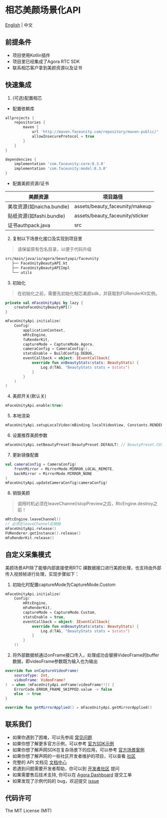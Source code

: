 # 相芯美颜场景化API

[English](README.md) | 中文

## 前提条件
- 项目使用Kotlin插件
- 项目里已经集成了Agora RTC SDK
- 联系相芯客户拿到美颜资源以及证书

## 快速集成
1. (可选)配置相芯
- 配置依赖库
```groovy
allprojects {
    repositories {
        maven {
            url 'http://maven.faceunity.com/repository/maven-public/'
            allowInsecureProtocol = true
        }
    }
}

dependencies {
    implementation 'com.faceunity:core:8.3.0'
    implementation 'com.faceunity:model:8.3.0'
}
```
- 配置美颜资源/证书

| 美颜资源                 | 项目路径                            |
|----------------------|---------------------------------|
| 美妆资源(如naicha.bundle) | assets/beauty_faceunity/makeup  |
| 贴纸资源(如fashi.bundle)  | assets/beauty_faceunity/sticker |
| 证书authpack.java      | src                             |

2. 复制以下场景化接口及实现到项目里
> 请保留原有包名目录，以便于代码升级
```xml
src/main/java/io/agora/beautyapi/faceunity
   ├── FaceUnityBeautyAPI.kt
   ├── FaceUnityBeautyAPIImpl
   └── utils
```

3. 初始化

> 在初始化之前，需要先初始化相芯美颜sdk，并获取到FURenderKit实例。

```kotlin
private val mFaceUnityApi by lazy {
    createFaceUnityBeautyAPI()
}

mFaceUnityApi.initialize(
    Config(
        applicationContext,
        mRtcEngine,
        fuRenderKit,
        captureMode = CaptureMode.Agora,
        cameraConfig = CameraConfig(),
        statsEnable = BuildConfig.DEBUG,
        eventCallback = object: IEventCallback{
            override fun onBeautyStats(stats: BeautyStats) {
                Log.d(TAG, "BeautyStats stats = $stats")
            }
        }
    )
)
```

4. 美颜开关(默认关)
```kotlin
mFaceUnityApi.enable(true)
```

5. 本地渲染
```kotlin
mFaceUnityApi.setupLocalVideo(mBinding.localVideoView, Constants.RENDER_MODE_FIT)
```

6. 设置推荐美颜参数
```kotlin
mFaceUnityApi.setBeautyPreset(BeautyPreset.DEFAULT) // BeautyPreset.CUSTOM：关闭推荐美颜参数
```

7. 更新镜像配置
```kotlin
val cameraConfig = CameraConfig(
    frontMirror = MirrorMode.MIRROR_LOCAL_REMOTE,
    backMirror = MirrorMode.MIRROR_NONE
)
mFaceUnityApi.updateCameraConfig(cameraConfig)
```


8. 销毁美颜

> 调用时机必须在leaveChannel/stopPreview之后，RtcEngine.destroy之前！

```kotlin
mRtcEngine.leaveChannel()
// 必须在leaveChannel后销毁
mFaceUnityApi.release()
FURenderer.getInstance().release()
mFuRenderKit.release()
```

## 自定义采集模式
美颜场景API除了能够内部直接使用RTC 祼数据接口进行美颜处理，也支持由外部传入视频帧进行处理，实现步骤如下：

1. 初始化时配置captureMode为CaptureMode.Custom
```kotlin
mFaceUnityApi.initialize(
    Config(
        mRtcEngine,
        mFuRenderKit,
        captureMode = CaptureMode.Custom,
        statsEnable = true,
        eventCallback = object: IEventCallback{
            override fun onBeautyStats(stats: BeautyStats) {
                Log.d(TAG, "BeautyStats stats = $stats")
            }
        }
    ))
```
2. 将外部数据帧通过onFrame接口传入，处理成功会替换VideoFrame的buffer数据，即videoFrame参数既为输入也为输出
```kotlin
override fun onCaptureVideoFrame(
    sourceType: Int,
    videoFrame: VideoFrame?
)  = when (mFaceUnityApi.onFrame(videoFrame!!)) {
    ErrorCode.ERROR_FRAME_SKIPPED.value -> false
    else -> true
}

override fun getMirrorApplied() = mFaceUnityApi.getMirrorApplied()
```

## 联系我们

- 如果你遇到了困难，可以先参阅 [常见问题](https://docs.agora.io/cn/faq)
- 如果你想了解更多官方示例，可以参考 [官方SDK示例](https://github.com/AgoraIO)
- 如果你想了解声网SDK在复杂场景下的应用，可以参考 [官方场景案例](https://github.com/AgoraIO-usecase)
- 如果你想了解声网的一些社区开发者维护的项目，可以查看 [社区](https://github.com/AgoraIO-Community)
- 完整的 API 文档见 [文档中心](https://docs.agora.io/cn/)
- 若遇到问题需要开发者帮助，你可以到 [开发者社区](https://rtcdeveloper.com/) 提问
- 如果需要售后技术支持, 你可以在 [Agora Dashboard](https://dashboard.agora.io) 提交工单
- 如果发现了示例代码的 bug，欢迎提交 [issue](https://github.com/AgoraIO-Community/BeautyAPI/issues)

## 代码许可

The MIT License (MIT)